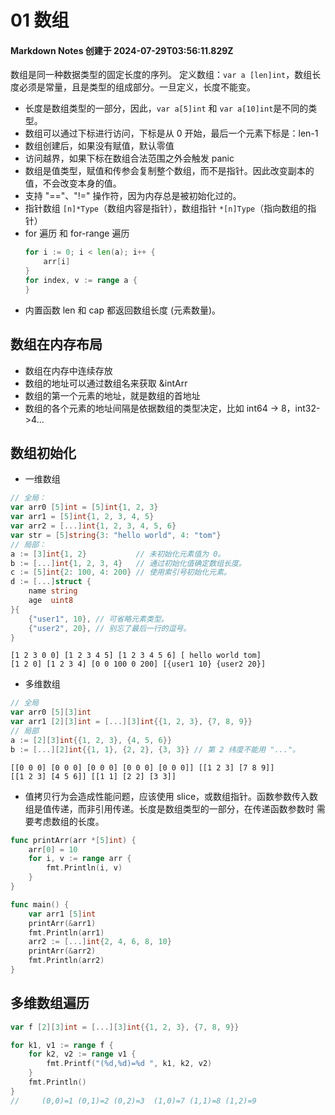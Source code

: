 # 01 数组

#### Markdown Notes 创建于 2024-07-29T03:56:11.829Z

数组是同一种数据类型的固定长度的序列。
定义数组：`var a [len]int`，数组长度必须是常量，且是类型的组成部分。一旦定义，长度不能变。

-   长度是数组类型的一部分，因此，`var a[5]int` 和 `var a[10]int`是不同的类型。
-   数组可以通过下标进行访问，下标是从 0 开始，最后一个元素下标是：len-1
-   数组创建后，如果没有赋值，默认零值
-   访问越界，如果下标在数组合法范围之外会触发 panic
-   数组是值类型，赋值和传参会复制整个数组，而不是指针。因此改变副本的值，不会改变本身的值。
-   支持 "=="、"!=" 操作符，因为内存总是被初始化过的。
-   指针数组 `[n]*Type`（数组内容是指针），数组指针 `*[n]Type`（指向数组的指针）
-   for 遍历 和 for-range 遍历
    ```go
    for i := 0; i < len(a); i++ {
        arr[i]
    }
    for index, v := range a {
    }
    ```
-   内置函数 len 和 cap 都返回数组长度 (元素数量)。

## 数组在内存布局

-   数组在内存中连续存放
-   数组的地址可以通过数组名来获取 &intArr
-   数组的第一个元素的地址，就是数组的首地址
-   数组的各个元素的地址间隔是依据数组的类型决定，比如 int64 -> 8，int32->4...

## 数组初始化

-   一维数组

```go
// 全局：
var arr0 [5]int = [5]int{1, 2, 3}
var arr1 = [5]int{1, 2, 3, 4, 5}
var arr2 = [...]int{1, 2, 3, 4, 5, 6}
var str = [5]string{3: "hello world", 4: "tom"}
// 局部：
a := [3]int{1, 2}           // 未初始化元素值为 0。
b := [...]int{1, 2, 3, 4}   // 通过初始化值确定数组长度。
c := [5]int{2: 100, 4: 200} // 使用索引号初始化元素。
d := [...]struct {
    name string
    age  uint8
}{
    {"user1", 10}, // 可省略元素类型。
    {"user2", 20}, // 别忘了最后一行的逗号。
}
```

```
[1 2 3 0 0] [1 2 3 4 5] [1 2 3 4 5 6] [ hello world tom]
[1 2 0] [1 2 3 4] [0 0 100 0 200] [{user1 10} {user2 20}]
```

-   多维数组

```go
// 全局
var arr0 [5][3]int
var arr1 [2][3]int = [...][3]int{{1, 2, 3}, {7, 8, 9}}
// 局部
a := [2][3]int{{1, 2, 3}, {4, 5, 6}}
b := [...][2]int{{1, 1}, {2, 2}, {3, 3}} // 第 2 纬度不能用 "..."。
```

```
[[0 0 0] [0 0 0] [0 0 0] [0 0 0] [0 0 0]] [[1 2 3] [7 8 9]]
[[1 2 3] [4 5 6]] [[1 1] [2 2] [3 3]]

```

-   值拷贝行为会造成性能问题，应该使用 slice，或数组指针。函数参数传入数组是值传递，而非引用传递。长度是数组类型的一部分，在传递函数参数时 需要考虑数组的长度。

```go
func printArr(arr *[5]int) {
    arr[0] = 10
    for i, v := range arr {
        fmt.Println(i, v)
    }
}

func main() {
    var arr1 [5]int
    printArr(&arr1)
    fmt.Println(arr1)
    arr2 := [...]int{2, 4, 6, 8, 10}
    printArr(&arr2)
    fmt.Println(arr2)
}
```

## 多维数组遍历

```go
var f [2][3]int = [...][3]int{{1, 2, 3}, {7, 8, 9}}

for k1, v1 := range f {
    for k2, v2 := range v1 {
        fmt.Printf("(%d,%d)=%d ", k1, k2, v2)
    }
    fmt.Println()
}
//     (0,0)=1 (0,1)=2 (0,2)=3  (1,0)=7 (1,1)=8 (1,2)=9
```
